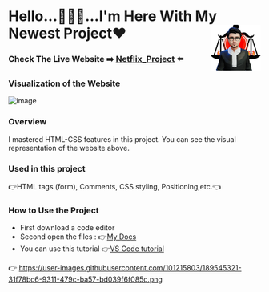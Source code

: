 # Hello...🙋🏻‍♂️...I'm Here With My Newest Project❤<img align="right" src="https://github.com/Muka6363/PROJELER_MK/blob/main/Images/avatar_2-removebg-preview.png"  width="100px">
### Check The Live Website :arrow_right: [Netflix_Project](https://muka6363.github.io/PROJELER_MK/3.Netflix/index.html) :arrow_left:
### Visualization of the Website
![image](https://user-images.githubusercontent.com/101215803/189545321-31f78bc6-9311-479c-ba57-bd039f6f085c.png)




### Overview
I mastered HTML-CSS features in this project. You can see the visual representation of the website above.
### Used in this project
:point_right:HTML tags (form), Comments, CSS styling, Positioning,etc.:point_left:
### How to Use the Project
+ First download a code editor
+ Second open the files : :point_right:[My Docs](https://muka6363.github.io/PROJELER_MK/3.Netflix/index.html)
+ You can use this tutorial :point_right:[VS Code tutorial](https://www.youtube.com/watch?v=fJEbVCrEMSE)

:point_right: https://user-images.githubusercontent.com/101215803/189545321-31f78bc6-9311-479c-ba57-bd039f6f085c.png
